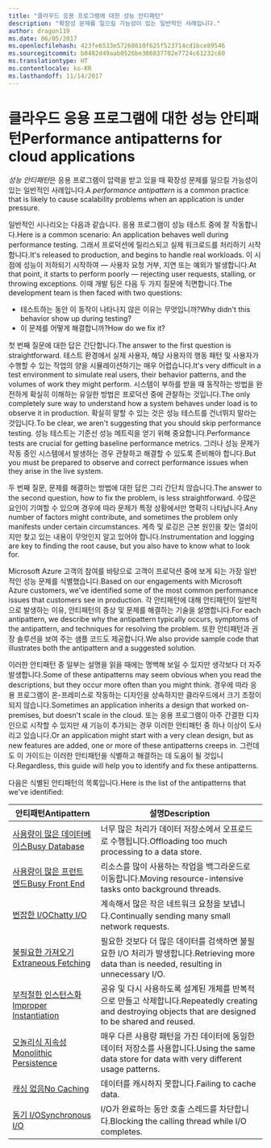 ```yaml
---
title: "클라우드 응용 프로그램에 대한 성능 안티패턴"
description: "확장성 문제를 일으킬 가능성이 있는 일반적인 사례입니다."
author: dragon119
ms.date: 06/05/2017
ms.openlocfilehash: 423fe6533e57268610f625f523714cd1bce89546
ms.sourcegitcommit: b0482d49aab0526be386837702e7724c61232c60
ms.translationtype: HT
ms.contentlocale: ko-KR
ms.lasthandoff: 11/14/2017
---
```

# <a name="performance-antipatterns-for-cloud-applications"></a><span data-ttu-id="64657-103">클라우드 응용 프로그램에 대한 성능 안티패턴</span><span class="sxs-lookup"><span data-stu-id="64657-103">Performance antipatterns for cloud applications</span></span>

<span data-ttu-id="64657-104">*성능 안티패턴*은 응용 프로그램이 압력을 받고 있을 때 확장성 문제를 일으킬 가능성이 있는 일반적인 사례입니다.</span><span class="sxs-lookup"><span data-stu-id="64657-104">A *performance antipattern* is a common practice that is likely to cause scalability problems when an application is under pressure.</span></span> 

<span data-ttu-id="64657-105">일반적인 시나리오는 다음과 같습니다. 응용 프로그램이 성능 테스트 중에 잘 작동합니다.</span><span class="sxs-lookup"><span data-stu-id="64657-105">Here is a common scenario: An application behaves well during performance testing.</span></span> <span data-ttu-id="64657-106">그래서 프로덕션에 릴리스되고 실제 워크로드를 처리하기 시작합니다.</span><span class="sxs-lookup"><span data-stu-id="64657-106">It's released to production, and begins to handle real workloads.</span></span> <span data-ttu-id="64657-107">이 시점에 성능이 저하되기 시작하여 &mdash; 사용자 요청 거부, 지연 또는 예외가 발생합니다.</span><span class="sxs-lookup"><span data-stu-id="64657-107">At that point, it starts to perform poorly &mdash; rejecting user requests, stalling, or throwing exceptions.</span></span> <span data-ttu-id="64657-108">이때 개발 팀은 다음 두 가지 질문에 직면합니다.</span><span class="sxs-lookup"><span data-stu-id="64657-108">The development team is then faced with two questions:</span></span>

- <span data-ttu-id="64657-109">테스트하는 동안 이 동작이 나타나지 않은 이유는 무엇입니까?</span><span class="sxs-lookup"><span data-stu-id="64657-109">Why didn't this behavior show up during testing?</span></span>
- <span data-ttu-id="64657-110">이 문제를 어떻게 해결합니까?</span><span class="sxs-lookup"><span data-stu-id="64657-110">How do we fix it?</span></span>

<span data-ttu-id="64657-111">첫 번째 질문에 대한 답은 간단합니다.</span><span class="sxs-lookup"><span data-stu-id="64657-111">The answer to the first question is straightforward.</span></span> <span data-ttu-id="64657-112">테스트 환경에서 실제 사용자, 해당 사용자의 행동 패턴 및 사용자가 수행할 수 있는 작업의 양을 시뮬레이션하기는 매우 어렵습니다.</span><span class="sxs-lookup"><span data-stu-id="64657-112">It's very difficult in a test environment to simulate real users, their behavior patterns, and the volumes of work they might perform.</span></span> <span data-ttu-id="64657-113">시스템이 부하를 받을 때 동작하는 방법을 완전하게 확실히 이해하는 유일한 방법은 프로덕션 중에 관찰하는 것입니다.</span><span class="sxs-lookup"><span data-stu-id="64657-113">The only completely sure way to understand how a system behaves under load is to observe it in production.</span></span> <span data-ttu-id="64657-114">확실히 말할 수 있는 것은 성능 테스트를 건너뛰지 말라는 것입니다.</span><span class="sxs-lookup"><span data-stu-id="64657-114">To be clear, we aren't suggesting that you should skip performance testing.</span></span> <span data-ttu-id="64657-115">성능 테스트는 기준선 성능 메트릭을 얻기 위해 중요합니다.</span><span class="sxs-lookup"><span data-stu-id="64657-115">Performance tests are crucial for getting baseline performance metrics.</span></span> <span data-ttu-id="64657-116">그러나 성능 문제가 작동 중인 시스템에서 발생하는 경우 관찰하고 해결할 수 있도록 준비해야 합니다.</span><span class="sxs-lookup"><span data-stu-id="64657-116">But you must be prepared to observe and correct performance issues when they arise in the live system.</span></span>

<span data-ttu-id="64657-117">두 번째 질문, 문제를 해결하는 방법에 대한 답은 그리 간단치 않습니다.</span><span class="sxs-lookup"><span data-stu-id="64657-117">The answer to the second question, how to fix the problem, is less straightforward.</span></span> <span data-ttu-id="64657-118">수많은 요인이 기여할 수 있으며 경우에 따라 문제가 특정 상황에서만 명확히 나타납니다.</span><span class="sxs-lookup"><span data-stu-id="64657-118">Any number of factors might contribute, and sometimes the problem only manifests under certain circumstances.</span></span> <span data-ttu-id="64657-119">계측 및 로깅은 근본 원인을 찾는 열쇠이지만 찾고 있는 내용이 무엇인지 알고 있어야 합니다.</span><span class="sxs-lookup"><span data-stu-id="64657-119">Instrumentation and logging are key to finding the root cause, but you also have to know what to look for.</span></span> 

<span data-ttu-id="64657-120">Microsoft Azure 고객의 참여를 바탕으로 고객이 프로덕션 중에 보게 되는 가장 일반적인 성능 문제를 식별했습니다.</span><span class="sxs-lookup"><span data-stu-id="64657-120">Based on our engagements with Microsoft Azure customers, we've identified some of the most common performance issues that customers see in production.</span></span> <span data-ttu-id="64657-121">각 안티패턴에 대해 안티패턴이 일반적으로 발생하는 이유, 안티패턴의 증상 및 문제를 해결하는 기술을 설명합니다.</span><span class="sxs-lookup"><span data-stu-id="64657-121">For each antipattern, we describe why the antipattern typically occurs, symptoms of the antipattern, and techniques for resolving the problem.</span></span> <span data-ttu-id="64657-122">또한 안티패턴과 권장 솔루션을 보여 주는 샘플 코드도 제공합니다.</span><span class="sxs-lookup"><span data-stu-id="64657-122">We also provide sample code that illustrates both the antipattern and a suggested solution.</span></span> 

<span data-ttu-id="64657-123">이러한 안티패턴 중 일부는 설명을 읽을 때에는 명백해 보일 수 있지만 생각보다 더 자주 발생합니다.</span><span class="sxs-lookup"><span data-stu-id="64657-123">Some of these antipatterns may seem obvious when you read the descriptions, but they occur more often than you might think.</span></span> <span data-ttu-id="64657-124">경우에 따라 응용 프로그램이 온-프레미스로 작동하는 디자인을 상속하지만 클라우드에서 크기 조정이 되지 않습니다.</span><span class="sxs-lookup"><span data-stu-id="64657-124">Sometimes an application inherits a design that worked on-premises, but doesn't scale in the cloud.</span></span> <span data-ttu-id="64657-125">또는 응용 프로그램이 아주 간결한 디자인으로 시작할 수 있지만 새 기능이 추가되는 경우 이러한 안티패턴 중 하나 이상이 도사리고 있습니다.</span><span class="sxs-lookup"><span data-stu-id="64657-125">Or an application might start with a very clean design, but as new features are added, one or more of these antipatterns creeps in.</span></span> <span data-ttu-id="64657-126">그런데도 이 가이드는 이러한 안티패턴을 식별하고 해결하는 데 도움이 될 것입니다.</span><span class="sxs-lookup"><span data-stu-id="64657-126">Regardless, this guide will help you to identify and fix these antipatterns.</span></span>

<span data-ttu-id="64657-127">다음은 식별된 안티패턴의 목록입니다.</span><span class="sxs-lookup"><span data-stu-id="64657-127">Here is the list of the antipatterns that we've identified:</span></span> 

| <span data-ttu-id="64657-128">안티패턴</span><span class="sxs-lookup"><span data-stu-id="64657-128">Antipattern</span></span> | <span data-ttu-id="64657-129">설명</span><span class="sxs-lookup"><span data-stu-id="64657-129">Description</span></span> |
|-------------|-------------|
| <span data-ttu-id="64657-130">[사용량이 많은 데이터베이스][BusyDatabase]</span><span class="sxs-lookup"><span data-stu-id="64657-130">[Busy Database][BusyDatabase]</span></span> | <span data-ttu-id="64657-131">너무 많은 처리가 데이터 저장소에서 오프로드로 수행됩니다.</span><span class="sxs-lookup"><span data-stu-id="64657-131">Offloading too much processing to a data store.</span></span> |
| <span data-ttu-id="64657-132">[사용량이 많은 프런트 엔드][BusyFrontEnd]</span><span class="sxs-lookup"><span data-stu-id="64657-132">[Busy Front End][BusyFrontEnd]</span></span> | <span data-ttu-id="64657-133">리소스를 많이 사용하는 작업을 백그라운드로 이동합니다.</span><span class="sxs-lookup"><span data-stu-id="64657-133">Moving resource-intensive tasks onto background threads.</span></span> |
| <span data-ttu-id="64657-134">[번잡한 I/O][ChattyIO]</span><span class="sxs-lookup"><span data-stu-id="64657-134">[Chatty I/O][ChattyIO]</span></span> | <span data-ttu-id="64657-135">계속해서 많은 작은 네트워크 요청을 보냅니다.</span><span class="sxs-lookup"><span data-stu-id="64657-135">Continually sending many small network requests.</span></span> |
| <span data-ttu-id="64657-136">[불필요한 가져오기][ExtraneousFetching]</span><span class="sxs-lookup"><span data-stu-id="64657-136">[Extraneous Fetching][ExtraneousFetching]</span></span> | <span data-ttu-id="64657-137">필요한 것보다 더 많은 데이터를 검색하면 불필요한 I/O 처리가 발생합니다.</span><span class="sxs-lookup"><span data-stu-id="64657-137">Retrieving more data than is needed, resulting in unnecessary I/O.</span></span> |
| <span data-ttu-id="64657-138">[부적절한 인스턴스화][ImproperInstantiation]</span><span class="sxs-lookup"><span data-stu-id="64657-138">[Improper Instantiation][ImproperInstantiation]</span></span> | <span data-ttu-id="64657-139">공유 및 다시 사용하도록 설계된 개체를 반복적으로 만들고 삭제합니다.</span><span class="sxs-lookup"><span data-stu-id="64657-139">Repeatedly creating and destroying objects that are designed to be shared and reused.</span></span> |
| <span data-ttu-id="64657-140">[모놀리식 지속성][MonolithicPersistence]</span><span class="sxs-lookup"><span data-stu-id="64657-140">[Monolithic Persistence][MonolithicPersistence]</span></span> | <span data-ttu-id="64657-141">매우 다른 사용량 패턴을 가진 데이터에 동일한 데이터 저장소를 사용합니다.</span><span class="sxs-lookup"><span data-stu-id="64657-141">Using the same data store for data with very different usage patterns.</span></span> |
| <span data-ttu-id="64657-142">[캐싱 없음][NoCaching]</span><span class="sxs-lookup"><span data-stu-id="64657-142">[No Caching][NoCaching]</span></span> | <span data-ttu-id="64657-143">데이터를 캐시하지 못합니다.</span><span class="sxs-lookup"><span data-stu-id="64657-143">Failing to cache data.</span></span> |
| <span data-ttu-id="64657-144">[동기 I/O][SynchronousIO]</span><span class="sxs-lookup"><span data-stu-id="64657-144">[Synchronous I/O][SynchronousIO]</span></span> | <span data-ttu-id="64657-145">I/O가 완료하는 동안 호출 스레드를 차단합니다.</span><span class="sxs-lookup"><span data-stu-id="64657-145">Blocking the calling thread while I/O completes.</span></span> | 

[BusyDatabase]: ./busy-database/index.md
[BusyFrontEnd]: ./busy-front-end/index.md
[ChattyIO]: ./chatty-io/index.md
[ExtraneousFetching]: ./extraneous-fetching/index.md
[ImproperInstantiation]: ./improper-instantiation/index.md
[MonolithicPersistence]: ./monolithic-persistence/index.md
[NoCaching]: ./no-caching/index.md
[SynchronousIO]: ./synchronous-io/index.md